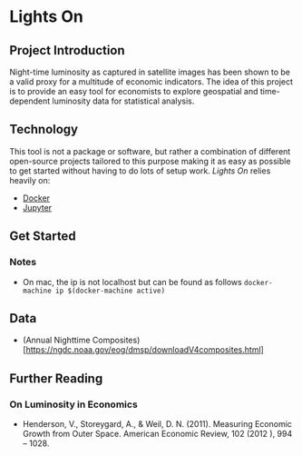 # Lights On

## Project Introduction

Night-time luminosity as captured in satellite images has been shown to be a valid proxy for a multitude of economic indicators.
The idea of this project is to provide an easy tool for economists to explore geospatial and time-dependent luminosity data for statistical analysis.


## Technology

This tool is not a package or software, but rather a combination of different open-source projects tailored to this purpose making it as easy as possible to get started without having to do lots of setup work. _Lights On_ relies heavily on:
* [Docker](https://www.docker.com/)
* [Jupyter](http://jupyter.org/)


## Get Started

### Notes

* On mac, the ip is not localhost but can be found as follows `docker-machine ip $(docker-machine active)`


## Data

* (Annual Nighttime Composites)[https://ngdc.noaa.gov/eog/dmsp/downloadV4composites.html]

## Further Reading

### On Luminosity in Economics

* Henderson, V., Storeygard, A., & Weil, D. N. (2011). Measuring Economic Growth from Outer Space. American Economic Review, 102 (2012 ), 994 – 1028.
